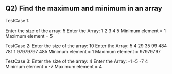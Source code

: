 ## Q2) Find the maximum and minimum in an array

TestCase 1:

Enter the size of the array: 5
Enter the Array: 1 2 3 4 5
Minimum element = 1
Maximum element = 5

TestCase 2:
Enter the size of the array: 10
Enter the Array: 5 4 29 35 99 484 781 1 97979797 485
Minimum element = 1
Maximum element = 97979797

TestCase 3:
Enter the size of the array: 4
Enter the Array: -1 -5 -7 4
Minimum element = -7
Maximum element = 4

